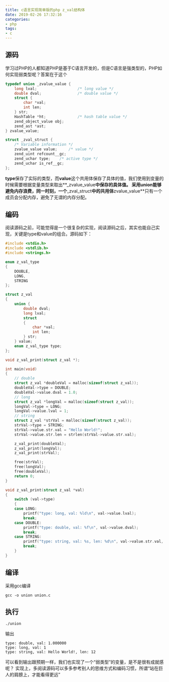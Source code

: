 ```yaml
---
title: c语言实现简单版的php z_val结构体
date: 2019-02-26 17:32:16
categories:
- php
tags:
- c
---
```


## 源码

学习过PHP的人都知道PHP是基于C语言开发的，但是C语言是强类型的，PHP如何实现弱类型呢？答案在于这个

```c
typedef union _zvalue_value {
	long lval;					/* long value */
	double dval;				/* double value */
	struct {
		char *val;
		int len;
	} str;
	HashTable *ht;				/* hash table value */
	zend_object_value obj;
	zend_ast *ast;
} zvalue_value;

struct _zval_struct {
	/* Variable information */
	zvalue_value value;		/* value */
	zend_uint refcount__gc;
	zend_uchar type;	/* active type */
	zend_uchar is_ref__gc;
};
```

**type**保存了实际的类型，而**value**这个共用体保存了具体的值，我们使用到变量的时候需要根据变量类型来取出**_zvalue_value**中保存的具体值。
采用union能够避免内存浪费，同一时刻，一个**_zval_struct**中的共用体**zvalue_value**只有一个成员会分配内存，避免了无谓的内存分配。

## 编码

阅读源码之前，可能觉得是一个很复杂的实现，阅读源码之后，其实也能自己实现，关键是type和value的组合。源码如下：

```c
#include <stdio.h>
#include <stdlib.h>
#include <strings.h>

enum z_val_type
{
    DOUBLE,
    LONG,
    STRING
};

struct z_val
{
    union {
        double dval;
        long lval;
        struct
        {
            char *val;
            int len;
        } str;
    } value;
    enum z_val_type type;
};

void z_val_print(struct z_val *);

int main(void)
{
    // double
    struct z_val *doubleVal = malloc(sizeof(struct z_val));
    doubleVal->type = DOUBLE;
    doubleVal->value.dval = 1.0;
    // long
    struct z_val *longVal = malloc(sizeof(struct z_val));
    longVal->type = LONG;
    longVal->value.lval = 1;
    // string
    struct z_val *strVal = malloc(sizeof(struct z_val));
    strVal->type = STRING;
    strVal->value.str.val = "Hello World!";
    strVal->value.str.len = strlen(strVal->value.str.val);

    z_val_print(doubleVal);
    z_val_print(longVal);
    z_val_print(strVal);

    free(strVal);
    free(longVal);
    free(doubleVal);
    return 0;
}

void z_val_print(struct z_val *val)
{
    switch (val->type)
    {
    case LONG:
        printf("type: long, val: %ld\n", val->value.lval);
        break;
    case DOUBLE:
        printf("type: double, val: %f\n", val->value.dval);
        break;
    case STRING:
        printf("type: string, val: %s, len: %d\n", val->value.str.val, val->value.str.len);
        break;
    }
}
```

## 编译
采用gcc编译

```
gcc -o union union.c
```

## 执行

```
./union
```

输出

```
type: double, val: 1.000000
type: long, val: 1
type: string, val: Hello World!, len: 12
```

可以看到输出跟预期一样，我们也实现了一个“弱类型”的变量，是不是很有成就感呢？
实现上，多阅读源码可以多多参考别人的思维方式和编码习惯，所谓“站在巨人的肩膀上，才能看得更远”